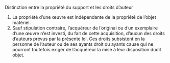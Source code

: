 Distinction entre la propriété du
support et les droits d’auteur
1) La propriété d’une œuvre est indépendante de la propriété de l’objet matériel.
2) Sauf stipulation contraire, l’acquéreur de l’original ou d’un exemplaire d’une œuvre n’est
investi, du fait de cette acquisition, d’aucun des droits d’auteurs prévus par la présente
loi. Ces droits subsistent en la personne de l’auteur ou de ses ayants droit ou ayants
cause qui ne pourront toutefois exiger de l’acquéreur la mise à leur disposition dudit
objet.